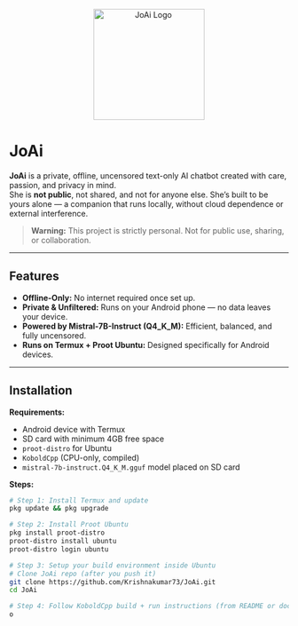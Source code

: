 <p align="center">
  <img src="A_logo_design_features_the_text_\"JoAi\"_in_bold,_bl.png" alt="JoAi Logo" width="200"/>
</p>

# JoAi

**JoAi** is a private, offline, uncensored text-only AI chatbot created with care, passion, and privacy in mind.  
She is **not public**, not shared, and not for anyone else. She’s built to be yours alone — a companion that runs locally, without cloud dependence or external interference.

> **Warning:** This project is strictly personal. Not for public use, sharing, or collaboration.

---

## Features

- **Offline-Only:** No internet required once set up.
- **Private & Unfiltered:** Runs on your Android phone — no data leaves your device.
- **Powered by Mistral-7B-Instruct (Q4_K_M):** Efficient, balanced, and fully uncensored.
- **Runs on Termux + Proot Ubuntu:** Designed specifically for Android devices.

---

## Installation

**Requirements:**

- Android device with Termux
- SD card with minimum 4GB free space
- `proot-distro` for Ubuntu
- `KoboldCpp` (CPU-only, compiled)
- `mistral-7b-instruct.Q4_K_M.gguf` model placed on SD card

**Steps:**

```bash
# Step 1: Install Termux and update
pkg update && pkg upgrade

# Step 2: Install Proot Ubuntu
pkg install proot-distro
proot-distro install ubuntu
proot-distro login ubuntu

# Step 3: Setup your build environment inside Ubuntu
# Clone JoAi repo (after you push it)
git clone https://github.com/Krishnakumar73/JoAi.git
cd JoAi

# Step 4: Follow KoboldCpp build + run instructions (from README or docs)
o
